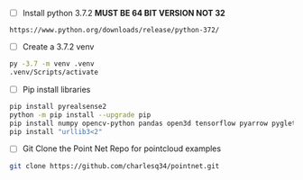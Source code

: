 - [ ] Install python 3.7.2  **MUST BE 64 BIT VERSION NOT 32**
```
https://www.python.org/downloads/release/python-372/
```
- [ ] Create a 3.7.2 venv
```bash
py -3.7 -m venv .venv
.venv/Scripts/activate
```
- [ ] Pip install libraries
```bash
pip install pyrealsense2
python -m pip install --upgrade pip
pip install numpy opencv-python pandas open3d tensorflow pyarrow pyglet==1.4.9
pip install "urllib3<2"
```
- [ ] Git Clone the Point Net Repo for pointcloud examples
```bash
git clone https://github.com/charlesq34/pointnet.git
```

